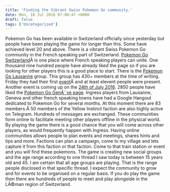 ```yaml
---
title: 'Finding the Vibrant Swiss Pokemon Go community.'
date: Mon, 18 Jul 2016 07:00:47 +0000
draft: false
tags: ['Uncategorized']
---
```


Pokemon Go has been available in Switzerland officially since yesterday but people have been playing the game for longer than this. Some have achieved level 20 and above. There is a vibrant Swiss Pokemon Go community in the French speaking part of Switzerland. [Pokemon Go Switzerland](https://www.facebook.com/Pokemongosuisse/?fref=ts)Â is one place where French speaking players can unite. One thousand nine hundred people have already liked the page so if you are looking for other players this is a good place to start. There is the [Pokemon Go Lausanne](https://www.facebook.com/groups/282004318826738/) group. This group has 430+ members at the time of writing. Friday they had their first [event](https://www.facebook.com/events/1729693773965600/)Â and at least elevent people were present. Another event is coming up on the [24th of July 2016](https://www.facebook.com/events/249871988731879/). 2850 people have liked the [Pokemon Go GenÃ¨ve page](https://www.facebook.com/pokemongogeneve/). Ingress players from Lausanne, Geneva and other french speaking towns have had a Google Hangout dedicated to Pokemon Go for several months. At this moment there are 83 members.Â 50 members of the Yellow Instinct faction are also highly active on Telegram. Hundreds of messages are exchanged. These communities form online to facilitate meeting other players offline in the physical world. By playing the game there is a good chance that you will come across other players, as would frequently happen with Ingress. Having online communities allows people to plan events and meetings, shares hints and tips and more. Factions can plan a campaign, come to my village and lets capture it from this faction or that faction. Come to that train station or event and you will find these pokemons. The game is creating new social groups and the age range according to one thread I saw today is between 15 years old and 45. I am certain that all age groups are playing. That is the range people disclosed in that specific thread. I expect the community to grow and for events to be organised on a regular basis. If you do play the game then there are hundreds of people to meet and play alongside in the LÃ©man region of Switzerland.